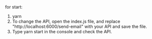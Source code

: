 
for start:
1. yarn
2. To change the API, open the index.js file, and replace "http://localhost:6000/send-email" with your API and save the file.
3. Type yarn start in the console and check the API.
